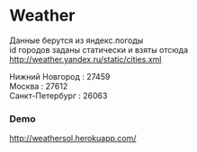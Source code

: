 Weather
=======

Данные берутся из яндекс.погоды  
id городов заданы статически и взяты отсюда http://weather.yandex.ru/static/cities.xml

Нижний Новгород : 27459  
Москва          : 27612  
Санкт-Петербург : 26063

### Demo

http://weathersol.herokuapp.com/
